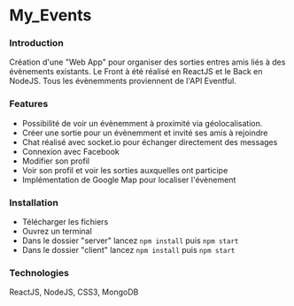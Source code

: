 # My_Events

### Introduction

  Création d'une "Web App" pour organiser des sorties entres amis liés à des évènements existants.
  Le Front à été réalisé en ReactJS et le Back en NodeJS. Tous les évènemments proviennent de l'API Eventful.
  
### Features

  - Possibilité de voir un évènemment à proximité via géolocalisation.
  - Créer une sortie pour un évènemment et invité ses amis à rejoindre
  - Chat réalisé avec socket.io pour échanger directement des messages
  - Connexion avec Facebook
  - Modifier son profil
  - Voir son profil et voir les sorties auxquelles ont participe
  - Implémentation de Google Map pour localiser l'évènement
  
### Installation

  - Télécharger les fichiers
  - Ouvrez un terminal
  - Dans le dossier "server" lancez `npm install` puis `npm start`
  - Dans le dossier "client" lancez `npm install` puis `npm start`
  
### Technologies

  ReactJS, NodeJS, CSS3, MongoDB
